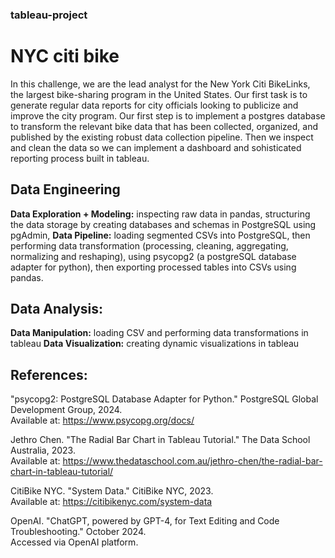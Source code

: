 ### tableau-project
# NYC citi bike
In this challenge, we are the lead analyst for the New York Citi BikeLinks, the largest bike-sharing program in the United States. Our first task is to generate regular data reports for city officials looking to publicize and improve the city program. Our first step is to implement a postgres database to transform the relevant bike data that has been collected, organized, and published by the existing robust data collection pipeline. Then we inspect and clean the data so we can implement a dashboard and sohisticated reporting process built in tableau.
## Data Engineering
**Data Exploration + Modeling:** inspecting raw data in pandas, structuring the data storage by creating databases and schemas in PostgreSQL using pgAdmin, 
**Data Pipeline:** loading segmented CSVs into PostgreSQL, then performing data transformation (processing, cleaning, aggregating, normalizing and reshaping), using psycopg2 (a postgreSQL database adapter for python), then exporting processed tables into CSVs using pandas.
## Data Analysis:
**Data Manipulation:** loading CSV and performing data transformations in tableau
**Data Visualization:** creating dynamic visualizations in tableau
## References:
"psycopg2: PostgreSQL Database Adapter for Python." PostgreSQL Global Development Group, 2024.<br>
Available at: https://www.psycopg.org/docs/

Jethro Chen. "The Radial Bar Chart in Tableau Tutorial." The Data School Australia, 2023.<br>
Available at: https://www.thedataschool.com.au/jethro-chen/the-radial-bar-chart-in-tableau-tutorial/

CitiBike NYC. "System Data." CitiBike NYC, 2023.<br>
Available at: https://citibikenyc.com/system-data

OpenAI. "ChatGPT, powered by GPT-4, for Text Editing and Code Troubleshooting." October 2024.<br>
Accessed via OpenAI platform.
